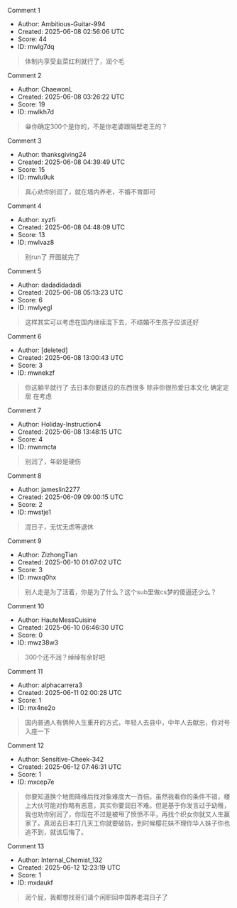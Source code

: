 Comment 1

- Author: Ambitious-Guitar-994
- Created: 2025-06-08 02:56:06 UTC
- Score: 44
- ID: mwlg7dq

> 体制内享受韭菜红利就行了，润个毛

Comment 2

- Author: ChaewonL
- Created: 2025-06-08 03:26:22 UTC
- Score: 19
- ID: mwlkh7d

> 😁你确定300个是你的，不是你老婆跟隔壁老王的？

Comment 3

- Author: thanksgiving24
- Created: 2025-06-08 04:39:49 UTC
- Score: 15
- ID: mwlu9uk

> 真心劝你别润了，就在墙内养老，不婚不育即可

Comment 4

- Author: xyzfi
- Created: 2025-06-08 04:48:09 UTC
- Score: 13
- ID: mwlvaz8

> 别run了 开图就完了

Comment 5

- Author: dadadidadadi
- Created: 2025-06-08 05:13:23 UTC
- Score: 6
- ID: mwlyegl

> 这样其实可以考虑在国内继续混下去，不结婚不生孩子应该还好

Comment 6

- Author: [deleted]
- Created: 2025-06-08 13:00:43 UTC
- Score: 3
- ID: mwnekzf

> 你这躺平就行了 去日本你要适应的东西很多 除非你很热爱日本文化 确定定居 在考虑

Comment 7

- Author: Holiday-Instruction4
- Created: 2025-06-08 13:48:15 UTC
- Score: 4
- ID: mwnmcta

> 别润了，年龄是硬伤

Comment 8

- Author: jameslin2277
- Created: 2025-06-09 09:00:15 UTC
- Score: 2
- ID: mwstje1

> 混日子，无忧无虑等退休

Comment 9

- Author: ZizhongTian
- Created: 2025-06-10 01:07:02 UTC
- Score: 3
- ID: mwxq0hx

> 别人走是为了活着，你是为了什么？这个sub里做cs梦的傻逼还少么？

Comment 10

- Author: HauteMessCuisine
- Created: 2025-06-10 06:46:30 UTC
- Score: 0
- ID: mwz38w3

> 300个还不润？绰绰有余好吧

Comment 11

- Author: alphacarrera3
- Created: 2025-06-11 02:00:28 UTC
- Score: 1
- ID: mx4ne2o

> 国内普通人有俩种人生重开的方式，年轻人去县中，中年人去献忠，你对号入座一下

Comment 12

- Author: Sensitive-Cheek-342
- Created: 2025-06-12 07:46:31 UTC
- Score: 1
- ID: mxcep7e

> 你要知道换个地图降维后找对象难度大一百倍。虽然我看你的条件不错，楼上大伙可能对你略有恶意，其实你要润日不难。但是基于你发言过于幼稚，我也劝你别润了，你现在不过是被甩了愤愤不平，再找个织女你就又人生赢家了。真润去日本打几天工你就要破防，到时候樱花妹不理你华人妹子你也追不到，就该后悔了。

Comment 13

- Author: Internal_Chemist_132
- Created: 2025-06-12 12:23:19 UTC
- Score: 1
- ID: mxdaukf

> 润个屁，我都想找哥们请个闲职回中国养老混日子了

